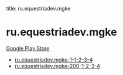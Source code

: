 title: ru.equestriadev.mgke
# ru.equestriadev.mgke


[Google Play Store](https://play.google.com/store/apps/details?id=ru.equestriadev.mgke)


* [ru.equestriadev.mgke-1-1-2-3-4](./ru.equestriadev.mgke-1-1-2-3-4/)
* [ru.equestriadev.mgke-200-1-2-3-4](./ru.equestriadev.mgke-200-1-2-3-4/)
